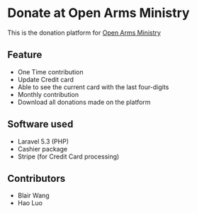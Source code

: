 # Donate at Open Arms Ministry

This is the donation platform for [Open Arms Ministry](https://openarmsministry.org)

## Feature
* One Time contribution
* Update Credit card
* Able to see the current card with the last four-digits
* Monthly contribution
* Download all donations made on the platform

## Software used
* Laravel 5.3 (PHP)
* Cashier package
* Stripe (for Credit Card processing)

## Contributors
* Blair Wang
* Hao Luo
